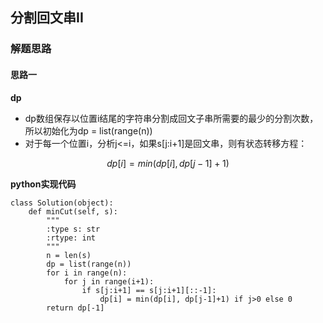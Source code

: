 ## 分割回文串II
### 解题思路
#### 思路一
**dp**
- dp数组保存以位置i结尾的字符串分割成回文子串所需要的最少的分割次数，所以初始化为dp = list(range(n))
- 对于每一个位置i，分析j<=i，如果s[j:i+1]是回文串，则有状态转移方程：
```math
 dp[i] = min(dp[i], dp[j-1]+1)
```


**python实现代码**
```
class Solution(object):
    def minCut(self, s):
        """
        :type s: str
        :rtype: int
        """
        n = len(s)
        dp = list(range(n))
        for i in range(n):
            for j in range(i+1):
                if s[j:i+1] == s[j:i+1][::-1]:
                    dp[i] = min(dp[i], dp[j-1]+1) if j>0 else 0
        return dp[-1]

```

